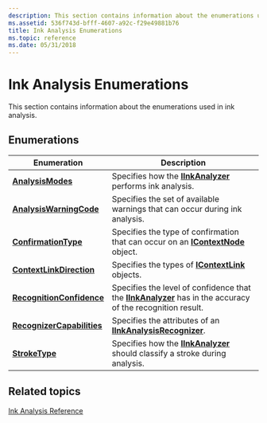 ```yaml
---
description: This section contains information about the enumerations used in ink analysis.
ms.assetid: 536f743d-bfff-4607-a92c-f29e49881b76
title: Ink Analysis Enumerations
ms.topic: reference
ms.date: 05/31/2018
---
```


# Ink Analysis Enumerations

This section contains information about the enumerations used in ink analysis.

## Enumerations



| Enumeration                                              | Description                                                                                                                               |
|----------------------------------------------------------|-------------------------------------------------------------------------------------------------------------------------------------------|
| [**AnalysisModes**](analysismodes.md)                   | Specifies how the [**IInkAnalyzer**](iinkanalyzer.md) performs ink analysis.<br/>                                                  |
| [**AnalysisWarningCode**](analysiswarningcode.md)       | Specifies the set of available warnings that can occur during ink analysis.<br/>                                                    |
| [**ConfirmationType**](confirmationtype.md)             | Specifies the type of confirmation that can occur on an [**IContextNode**](icontextnode.md) object.<br/>                           |
| [**ContextLinkDirection**](contextlinkdirection.md)     | Specifies the types of [**IContextLink**](icontextlink.md) objects.<br/>                                                           |
| [**RecognitionConfidence**](recognitionconfidence.md)   | Specifies the level of confidence that the [**IInkAnalyzer**](iinkanalyzer.md) has in the accuracy of the recognition result.<br/> |
| [**RecognizerCapabilities**](recognizercapabilities.md) | Specifies the attributes of an [**IInkAnalysisRecognizer**](iinkanalysisrecognizer.md).<br/>                                       |
| [**StrokeType**](stroketype.md)                         | Specifies how the [**IInkAnalyzer**](iinkanalyzer.md) should classify a stroke during analysis.<br/>                               |



 

## Related topics

<dl> <dt>

[Ink Analysis Reference](ink-analysis-reference.md)
</dt> </dl>

 

 




